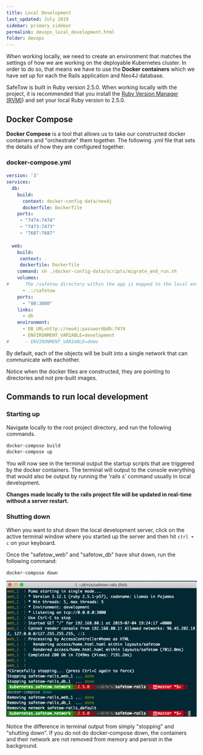 ```yaml
---
title: Local Development
last_updated: July 2019
sidebar: primary_sidebar
permalink: devops_local_development.html
folder: devops
---
```


When working locally, we need to create an environment that matches the settings of how we are working on the deployable Kubernetes cluster. In order to do so, that means we have to use the __Docker containers__ which we have set up for each the Rails application and Neo4J database.

SafeTow is built in Ruby version 2.5.0. When working locally with the project, it is recommended that you install the [Ruby Version Manager (RVM)](https://rvm.io/)) and set your local Ruby version to 2.5.0.


## Docker Compose

__Docker Compose__ is a tool that allows us to take our constructed docker containers and "orchestrate" them together. The following .yml file that sets the details of how they are configured together.

### docker-compose.yml

```yml
version: '3'
services:
  db:
    build:
      context: docker-config-data/neo4j
      dockerfile: Dockerfile
    ports:
     - "7474:7474"
     - "7473:7473"
     - "7687:7687"

  web:
    build:
     context: .
     dockerfile: Dockerfile
    command: sh ./docker-config-data/scripts/migrate_and_run.sh
    volumes:
#      The /safetow directory within the app is mapped to the local entire project with "."
      - .:/safetow
    ports:
      - "80:3000"
    links:
      - db
    environment:
      - DB_URL=http://neo4j:password@db:7474
      - ENVIRONMENT_VARIABLE=development
#      - ENVIRONMENT_VARIABLE=demo
```

By default, each of the objects will be built into a single network that can communicate with eachother. 

Notice when the docker files are constructed, they are pointing to directories and not pre-built images.

## Commands to run local development

### Starting up

Navigate locally to the root project directory, and run the following commands.

```sh
docker-compose build
docker-compose up
```

You will now see in the terminal output the startup scripts that are triggered by the docker containers. The terminal will output to the console everything that would also be output by running the 'rails s' command usually in local development.

__Changes made locally to the rails project file will be updated in real-time without a server restart.__

### Shutting down

When you want to shut down the local development server, click on the active terminal window where you started up the server and then hit `ctrl + c` on your keyboard.

Once the "safetow_web" and "safetow_db" have shut down, run the following command:

```sh
docker-compose down
```

![terminal docker compose down](/images/documentation_images/terminal-docker-compose-down.png)

Notice the difference in terminal output from simply "stopping" and "shutting down". If you do not do docker-compose down, the containers and their network are not removed from memory and persist in the background.

